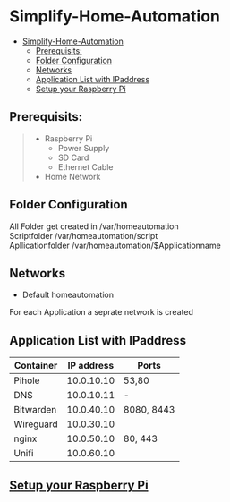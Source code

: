 # Simplify-Home-Automation

- [Simplify-Home-Automation](#simplify-home-automation)
  - [Prerequisits:](#prerequisits)
  - [Folder Configuration](#folder-configuration)
  - [Networks](#networks)
  - [Application List with IPaddress](#application-list-with-ipaddress)
  - [Setup your Raspberry Pi](#setup-your-raspberry-pi)

## Prerequisits:
> - Raspberry Pi
>    - Power Supply
>    - SD Card
>    - Ethernet Cable   
> - Home Network

## Folder Configuration

All Folder get created in   /var/homeautomation \
Scriptfolder                /var/homeautomation/script \
Apllicationfolder           /var/homeautomation/$Applicationname

## Networks
- Default homeautomation

For each Application a seprate network is created


## Application List with IPaddress
|Container  |IP address  |Ports|
|---|---|---|
|Pihole     |10.0.10.10  |53,80 |
|DNS        |10.0.10.11  |- | 
|Bitwarden  |10.0.40.10  |8080, 8443| 
|Wireguard  |10.0.30.10  |   |
|nginx      |10.0.50.10  |80, 443|
|Unifi      |10.0.60.10  ||


## [Setup your Raspberry Pi](Documentation/setup.md)
